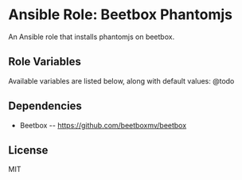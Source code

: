 # Ansible Role: Beetbox Phantomjs

An Ansible role that installs phantomjs on beetbox.

## Role Variables

Available variables are listed below, along with default values:
@todo

## Dependencies

- Beetbox -- https://github.com/beetboxmv/beetbox

## License

MIT
